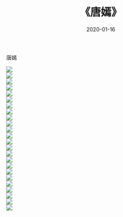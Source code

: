 ﻿---
layout: post
title:  《唐嫣》
date:   2020-01-16
img: http://img.660000.xyz/Sharelink/壁纸/明星魅力/华人明星/唐嫣/000.jpg
categories: [美女, 清纯, 唯美]
---

唐嫣

 ![](http://img.660000.xyz/Sharelink/壁纸/明星魅力/华人明星/唐嫣/001.jpg) <br>![](http://img.660000.xyz/Sharelink/壁纸/明星魅力/华人明星/唐嫣/002.jpg) <br>![](http://img.660000.xyz/Sharelink/壁纸/明星魅力/华人明星/唐嫣/003.jpg) <br>![](http://img.660000.xyz/Sharelink/壁纸/明星魅力/华人明星/唐嫣/004.jpg) <br>![](http://img.660000.xyz/Sharelink/壁纸/明星魅力/华人明星/唐嫣/005.jpg) <br>![](http://img.660000.xyz/Sharelink/壁纸/明星魅力/华人明星/唐嫣/006.jpg) <br>![](http://img.660000.xyz/Sharelink/壁纸/明星魅力/华人明星/唐嫣/007.jpg) <br>![](http://img.660000.xyz/Sharelink/壁纸/明星魅力/华人明星/唐嫣/008.jpg) <br>![](http://img.660000.xyz/Sharelink/壁纸/明星魅力/华人明星/唐嫣/009.jpg) <br>![](http://img.660000.xyz/Sharelink/壁纸/明星魅力/华人明星/唐嫣/010.jpg) <br>![](http://img.660000.xyz/Sharelink/壁纸/明星魅力/华人明星/唐嫣/011.jpg) <br>![](http://img.660000.xyz/Sharelink/壁纸/明星魅力/华人明星/唐嫣/012.jpg) <br>![](http://img.660000.xyz/Sharelink/壁纸/明星魅力/华人明星/唐嫣/013.jpg) <br>![](http://img.660000.xyz/Sharelink/壁纸/明星魅力/华人明星/唐嫣/014.jpg) <br>![](http://img.660000.xyz/Sharelink/壁纸/明星魅力/华人明星/唐嫣/015.jpg) <br>![](http://img.660000.xyz/Sharelink/壁纸/明星魅力/华人明星/唐嫣/016.jpg) <br>![](http://img.660000.xyz/Sharelink/壁纸/明星魅力/华人明星/唐嫣/017.jpg) <br>![](http://img.660000.xyz/Sharelink/壁纸/明星魅力/华人明星/唐嫣/018.jpg) <br>![](http://img.660000.xyz/Sharelink/壁纸/明星魅力/华人明星/唐嫣/019.jpg) <br>![](http://img.660000.xyz/Sharelink/壁纸/明星魅力/华人明星/唐嫣/020.jpg) <br>![](http://img.660000.xyz/Sharelink/壁纸/明星魅力/华人明星/唐嫣/021.jpg) <br>![](http://img.660000.xyz/Sharelink/壁纸/明星魅力/华人明星/唐嫣/022.jpg) <br>![](http://img.660000.xyz/Sharelink/壁纸/明星魅力/华人明星/唐嫣/023.jpg) <br>![](http://img.660000.xyz/Sharelink/壁纸/明星魅力/华人明星/唐嫣/024.jpg) <br>